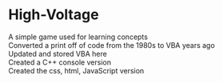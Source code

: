 # High-Voltage
A simple game used for learning concepts  
Converted a print off of code from the 1980s to VBA years ago  
Updated and stored VBA here  
Created a C++ console version  
Created the css, html, JavaScript version 
